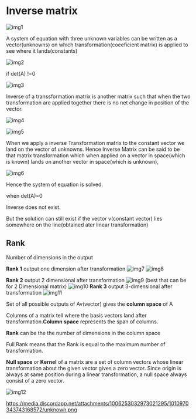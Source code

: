 # Inverse matrix

![img1](im1.png)

A system of equation with three unknown variables can be written as a vector(unknowns) on which transformation(coeeficient matrix) is applied to see where it lands(constants)

![img2](img2.png)

if det(A) !=0

![img3](img3.png)

Inverse of a transsformation matrix is another matrix such that when the two transformation are applied together there is no net change in position of the vector.

![img4](img4.png)

![img5](img5.png)

When we apply a inverse Transformation matrix to the constant vector we land on the vector of unknowns.
Hence Inverse Matrix can be said to be that matrix transformation which when applied on a vector in space(which is known) lands on another vector in space(which is unknown),

![img6](img6.png)

Hence the system of equation is solved.

when det(A)=0

Inverse does not exist.

But the solution can still exist if the vector v(constant vector) lies somewhere on the line(obtained ater linear transformation)

## Rank

Number of dimensions in the output

**Rank 1**
    output one dimension after transformation
    ![img7](img7.png)
    ![img8](img8.png)

**Rank 2**
    output 2 dimensional after transformation
    ![img9](img9.png)
    (best that can be for 2 Dimensional matrix)
    ![img10](img10.png)
**Rank 3**
    output 3-dimensional after transformation
    ![img11](img11.png)

Set of all possible outputs of Av(vector) gives the **column space** of A

Columns of a matrix tell where the basis vectors land after transformation.**Column space** represents the span of columns.

**Rank** can be the the number of dimensions in the column space

Full Rank means that the Rank is equal to the maximum number of transformation.

**Null space** or **Kernel** of a matrix are a set of column vectors whose linear transformation about the given vector gives a zero vector. Since origin is always at same position during a linear transformation, a null space always consist of a zero vector.

![img12](img12.png)

https://media.discordapp.net/attachments/1006253032973021295/1010970343743168572/unknown.png

